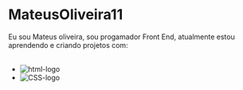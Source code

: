 # MateusOliveira11  

Eu sou Mateus oliveira, sou progamador Front End, atualmente estou aprendendo e criando projetos com:
<br>
<br>

 - <img src="https://img.shields.io/badge/HTML-239120?style=for-the-badge&logo=html5&logoColor=white" alt="html-logo" />
 - <img src="https://img.shields.io/badge/CSS-239120?&style=for-the-badge&logo=css3&logoColor=white" alt="CSS-logo" />

 <a href="https://www.instagram.com/mateus.oliveira11/">
                                                     
